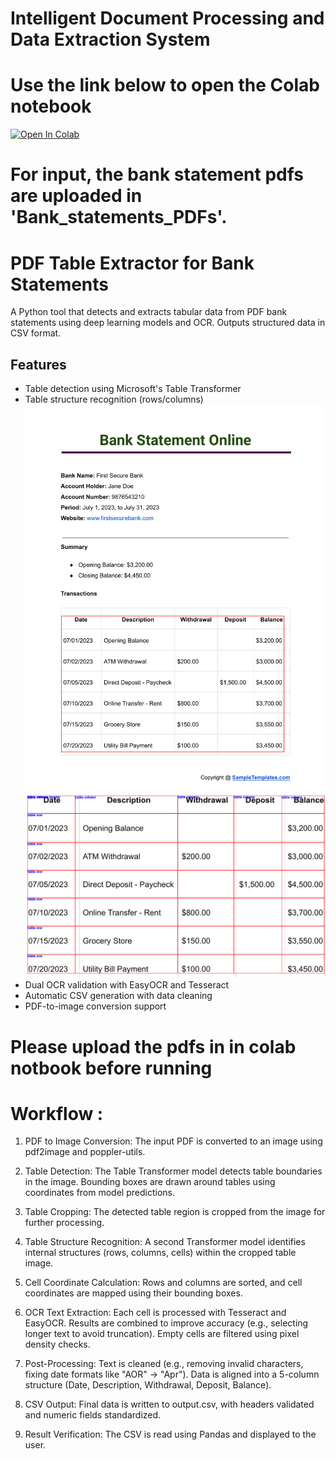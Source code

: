 # Intelligent Document Processing and Data Extraction System

# Use the link below to open the Colab notebook 

[![Open In Colab](https://colab.research.google.com/assets/colab-badge.svg)](
https://colab.research.google.com/drive/1YTFR6eF86Llou3hMEbkoB-i_Tu-cLgbC?usp=sharing)
# For input, the bank statement pdfs are uploaded in 'Bank_statements_PDFs'.  


# PDF Table Extractor for Bank Statements
A Python tool that detects and extracts tabular data from PDF bank statements using deep learning models and OCR. Outputs structured data in CSV format.

## Features
- Table detection using Microsoft's Table Transformer
- Table structure recognition (rows/columns)
    ![image info](Screenshots/highlight_table.png)
    ![image info](Screenshots/table_detection.png)
- Dual OCR validation with EasyOCR and Tesseract
- Automatic CSV generation with data cleaning
- PDF-to-image conversion support

# Please upload the pdfs in in colab notbook before running

# Workflow : 

1. PDF to Image Conversion:
The input PDF is converted to an image using pdf2image and poppler-utils.

2. Table Detection:
The Table Transformer model detects table boundaries in the image. Bounding boxes are drawn around tables using coordinates from model predictions.

3. Table Cropping:
The detected table region is cropped from the image for further processing.

4. Table Structure Recognition:
A second Transformer model identifies internal structures (rows, columns, cells) within the cropped table image.

5. Cell Coordinate Calculation:
Rows and columns are sorted, and cell coordinates are mapped using their bounding boxes.

6. OCR Text Extraction:
Each cell is processed with Tesseract and EasyOCR. Results are combined to improve accuracy (e.g., selecting longer text to avoid truncation).
Empty cells are filtered using pixel density checks.

7. Post-Processing:
Text is cleaned (e.g., removing invalid characters, fixing date formats like "AOR" → "Apr").
Data is aligned into a 5-column structure (Date, Description, Withdrawal, Deposit, Balance).

8. CSV Output:
Final data is written to output.csv, with headers validated and numeric fields standardized.

9. Result Verification:
The CSV is read using Pandas and displayed to the user.
